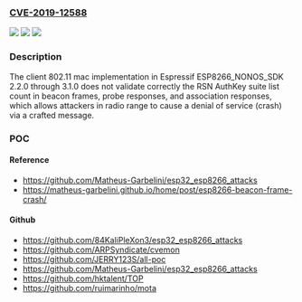 ### [CVE-2019-12588](https://cve.mitre.org/cgi-bin/cvename.cgi?name=CVE-2019-12588)
![](https://img.shields.io/static/v1?label=Product&message=n%2Fa&color=blue)
![](https://img.shields.io/static/v1?label=Version&message=n%2Fa&color=blue)
![](https://img.shields.io/static/v1?label=Vulnerability&message=n%2Fa&color=brighgreen)

### Description

The client 802.11 mac implementation in Espressif ESP8266_NONOS_SDK 2.2.0 through 3.1.0 does not validate correctly the RSN AuthKey suite list count in beacon frames, probe responses, and association responses, which allows attackers in radio range to cause a denial of service (crash) via a crafted message.

### POC

#### Reference
- https://github.com/Matheus-Garbelini/esp32_esp8266_attacks
- https://matheus-garbelini.github.io/home/post/esp8266-beacon-frame-crash/

#### Github
- https://github.com/84KaliPleXon3/esp32_esp8266_attacks
- https://github.com/ARPSyndicate/cvemon
- https://github.com/JERRY123S/all-poc
- https://github.com/Matheus-Garbelini/esp32_esp8266_attacks
- https://github.com/hktalent/TOP
- https://github.com/ruimarinho/mota


